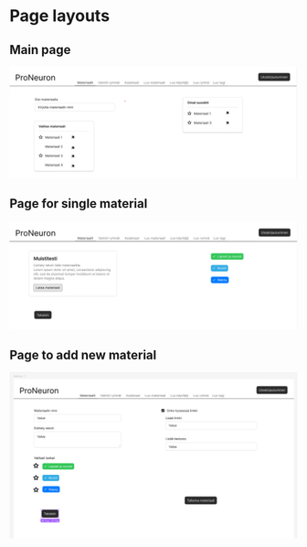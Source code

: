 # Page layouts

## Main page

![Main page](/Documentation/Pictures/Main_page.png)

## Page for single material

![Material page](/Documentation/Pictures/Material_page.png)

## Page to add new material

![Add new material page](/Documentation/Pictures/Add_material.png)
